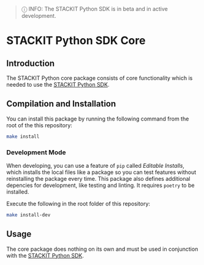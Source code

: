 > ⓘ INFO: The STACKIT Python SDK is in beta and in active development.


# STACKIT Python SDK Core

## Introduction

The STACKIT Python core package consists of core functionality which is needed
to use the [STACKIT Python SDK](https://github.com/stackitcloud/stackit-sdk-python).

## Compilation and Installation

You can install this package by running the following command from the root of the this repository:
```bash
make install
```

### Development Mode

When developing, you can use a feature of `pip` called _Editable Installs_,
which installs the local files like a package so you can test features without
reinstalling the package every time.
This package also defines additional depencies for development, like testing and linting.
It requires `poetry` to be installed.

Execute the following in the root folder of this repository:

```bash
make install-dev
```

## Usage

The core package does nothing on its own and must be used in conjunction with
the [STACKIT Python SDK](https://github.com/stackitcloud/stackit-sdk-python).
